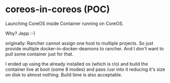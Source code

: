 # coreos-in-coreos (POC)

Launching CoreOS inside Container running on CoreOS.

Why? Jepp :-)

originally: Rancher cannot assign one host to multiple projects.
So just provide multiple docker-in-docker-deamons to rancher. And I don't want to pull some container just for that.

I ended up using the already installed os (which is r/o) and build the container live at boot (some 8 inodes) and pass /usr into it reducing it's size on disk to almost nothing. Build time is also acceptable.
